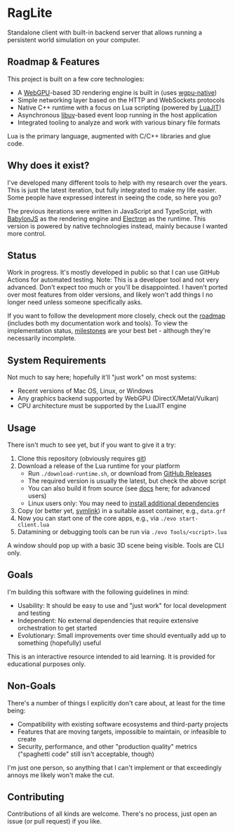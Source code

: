 # RagLite

Standalone client with built-in backend server that allows running a persistent world simulation on your computer.

## Roadmap & Features

This project is built on a few core technologies:

* A [WebGPU](https://github.com/gpuweb/gpuweb)-based 3D rendering engine is built in (uses [wgpu-native](https://github.com/gfx-rs/wgpu-native))
* Simple networking layer based on the HTTP and WebSockets protocols
* Native C++ runtime with a focus on Lua scripting (powered by [LuaJIT](https://luajit.org/))
* Asynchronous [libuv](https://github.com/libuv/libuv)-based event loop running in the host application
* Integrated tooling to analyze and work with various binary file formats

Lua is the primary language, augmented with C/C++ libraries and glue code.

## Why does it exist?

I've developed many different tools to help with my research over the years. This is just the latest iteration, but fully integrated to make my life easier. Some people have expressed interest in seeing the code, so here you go?

The previous iterations were written in JavaScript and TypeScript, with [BabylonJS](https://www.babylonjs.com/) as the rendering engine and [Electron](https://www.electronjs.org/) as the runtime. This version is powered by native technologies instead, mainly because I wanted more control.

## Status

Work in progress. It's mostly developed in public so that I can use GitHub Actions for automated testing. Note: This is a developer tool and not very advanced. Don't expect too much or you'll be disappointed. I haven't ported over most features from older versions, and likely won't add things I no longer need unless someone specifically asks.

If you want to follow the development more closely, check out the [roadmap](https://github.com/orgs/RagnarokResearchLab/projects/2) (includes both my documentation work and tools). To view the implementation status, [milestones](https://github.com/RagnarokResearchLab/RagLite/milestones) are your best bet - although they're necessarily incomplete.

## System Requirements

Not much to say here; hopefully it'll "just work" on most systems:

* Recent versions of Mac OS, Linux, or Windows
* Any graphics backend supported by WebGPU (DirectX/Metal/Vulkan)
* CPU architecture must be supported by the LuaJIT engine

## Usage

There isn't much to see yet, but if you want to give it a try:

1. Clone this repository (obviously requires [git](https://git-scm.com/))
1. Download a release of the Lua runtime for your platform
	* Run ``./download-runtime.sh``, or download from [GitHub Releases](https://github.com/evo-lua/evo-runtime/releases)
	* The required version is usually the latest, but check the above script
	* You can also build it from source (see [docs](https://evo-lua.github.io/docs/how-to-guides/building-from-source) here; for advanced users)
	* Linux users only: You may need to [install additional dependencies](https://evo-lua.github.io/docs/getting-started/installation#external-dependencies)
1. Copy (or better yet, [symlink](https://en.wikipedia.org/wiki/Symbolic_link)) in a suitable asset container, e.g., `data.grf`
1. Now you can start one of the core apps, e.g., via `./evo start-client.lua`
1. Datamining or debugging tools can be run via `./evo Tools/<script>.lua`

A window should pop up with a basic 3D scene being visible. Tools are CLI only.

## Goals

I'm building this software with the following guidelines in mind:

* Usability: It should be easy to use and "just work" for local development and testing
* Independent: No external dependencies that require extensive orchestration to get started
* Evolutionary: Small improvements over time should eventually add up to something (hopefully) useful

This is an interactive resource intended to aid learning. It is provided for educational purposes only.

## Non-Goals

There's a number of things I explicitly don't care about, at least for the time being:

* Compatibility with existing software ecosystems and third-party projects
* Features that are moving targets, impossible to maintain, or infeasible to create
* Security, performance, and other "production quality" metrics ("spaghetti code" still isn't acceptable, though)

I'm just one person, so anything that I can't implement or that exceedingly annoys me likely won't make the cut.

## Contributing

Contributions of all kinds are welcome. There's no process, just open an issue (or pull request) if you like.
